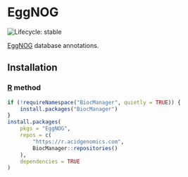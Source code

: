 # EggNOG

![Lifecycle: stable](https://img.shields.io/badge/lifecycle-stable-green.svg)

[EggNOG][] database annotations.

## Installation

### [R][] method

```r
if (!requireNamespace("BiocManager", quietly = TRUE)) {
    install.packages("BiocManager")
}
install.packages(
    pkgs = "EggNOG",
    repos = c(
        "https://r.acidgenomics.com",
        BiocManager::repositories()
    ),
    dependencies = TRUE
)
```

[eggnog]: http://eggnog.embl.de/
[r]: https://www.r-project.org/
